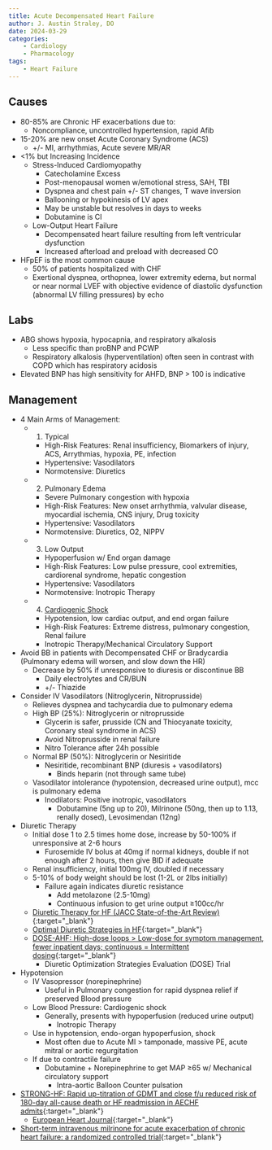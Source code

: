 ```yaml
---
title: Acute Decompensated Heart Failure
author: J. Austin Straley, DO
date: 2024-03-29
categories:
    - Cardiology
    - Pharmacology
tags:
    - Heart Failure
---
```


## Causes
- 80-85% are Chronic HF exacerbations due to:
    - Noncompliance, uncontrolled hypertension, rapid Afib
- 15-20% are new onset Acute Coronary Syndrome (ACS)
    - +/- MI, arrhythmias, Acute severe MR/AR
- <1% but Increasing Incidence
    - Stress-Induced Cardiomyopathy
        - Catecholamine Excess
        - Post-menopausal women w/emotional stress, SAH, TBI
        - Dyspnea and chest pain +/- ST changes, T wave inversion
        - Ballooning or hypokinesis of LV apex
        - May be unstable but resolves in days to weeks
        - Dobutamine is CI
    - Low-Output Heart Failure
        - Decompensated heart failure resulting from left ventricular dysfunction
        - Increased afterload and preload with decreased CO
- HFpEF is the most common cause
    - 50% of patients hospitalized with CHF
    - Exertional dyspnea, orthopnea, lower extremity edema, but normal or near normal LVEF with objective evidence of diastolic dysfunction (abnormal LV filling pressures) by echo

## Labs
- ABG shows hypoxia, hypocapnia, and respiratory alkalosis
    - Less specific than proBNP and PCWP
    - Respiratory alkalosis (hyperventilation) often seen in contrast with COPD which has respiratory acidosis
- Elevated BNP has high sensitivity for AHFD, BNP > 100 is indicative

## Management
- 4 Main Arms of Management:
    - 1) Typical
        - High-Risk Features: Renal insufficiency, Biomarkers of injury, ACS, Arrythmias, hypoxia, PE, infection
        - Hypertensive: Vasodilators
        - Normotensive: Diuretics
    - 2) Pulmonary Edema
        - Severe Pulmonary congestion with hypoxia
        - High-Risk Features: New onset arrhythmia, valvular disease, myocardial ischemia, CNS injury, Drug toxicity
        - Hypertensive: Vasodilators
        - Normotensive: Diuretics, O2, NIPPV
    - 3) Low Output
        - Hypoperfusion w/ End organ damage
        - High-Risk Features: Low pulse pressure, cool extremities, cardiorenal syndrome, hepatic congestion
        - Hypertensive: Vasodilators
        - Normotensive: Inotropic Therapy
    - 4) [Cardiogenic Shock][6]
        - Hypotension, low cardiac output, and end organ failure
        - High-Risk Features: Extreme distress, pulmonary congestion, Renal failure
        - Inotropic Therapy/Mechanical Circulatory Support
- Avoid BB in patients with Decompensated CHF or Bradycardia (Pulmonary edema will worsen, and slow down the HR)
    - Decrease by 50% if unresponsive to diuresis or discontinue BB
        - Daily electrolytes and CR/BUN
        - +/- Thiazide
- Consider IV Vasodilators (Nitroglycerin, Nitroprusside)
    - Relieves dyspnea and tachycardia due to pulmonary edema
    - High BP (25%): Nitroglycerin or nitroprusside 
        - Glycerin is safer, prusside (CN and Thiocyanate toxicity, Coronary steal syndrome in ACS)
        - Avoid Nitroprusside in renal failure
        - Nitro Tolerance after 24h possible
    - Normal BP (50%): Nitroglycerin or Nesiritide
        - Nesiritide, recombinant BNP (diuresis + vasodilators)
            - Binds heparin (not through same tube)
    - Vasodilator intolerance (hypotension, decreased urine output), mcc is pulmonary edema
        - Inodilators: Positive inotropic, vasodilators
            - Dobutamine (5ng up to 20), Milrinone (50ng, then up to 1.13, renally dosed), Levosimendan (12ng)
- Diuretic Therapy
    - Initial dose 1 to 2.5 times home dose, increase by 50-100% if unresponsive at 2-6 hours
        - Furosemide IV bolus at 40mg if normal kidneys, double if not enough after 2 hours, then give BID if adequate
    - Renal insufficiency, initial 100mg IV, doubled if necessary
    - 5-10% of body weight should be lost (1-2L or 2lbs initially)
        - Failure again indicates diuretic resistance
            - Add metolazone (2.5-10mg)
            - Continuous infusion to get urine output ≥100cc/hr
    - [Diuretic Therapy for HF (JACC State-of-the-Art Review)](https://www.jacc.org/doi/10.1016/j.jacc.2019.12.059){:target="_blank"}
    - [Optimal Diuretic Strategies in HF](https://www.ncbi.nlm.nih.gov/pmc/articles/PMC8039650/){:target="_blank"}
    - [DOSE-AHF: High-dose loops > Low-dose for symptom management, fewer inpatient days; continuous = Intermittent dosing](https://pubmed.ncbi.nlm.nih.gov/21366472/){:target="_blank"}
        - Diuretic Optimization Strategies Evaluation (DOSE) Trial
- Hypotension
    - IV Vasopressor (norepinephrine) 
        - Useful in Pulmonary congestion for rapid dyspnea relief if preserved Blood pressure
    - Low Blood Pressure: Cardiogenic shock
        - Generally, presents with hypoperfusion (reduced urine output) 
            - Inotropic Therapy
    - Use in hypotension, endo-organ hypoperfusion, shock
        - Most often due to Acute MI > tamponade, massive PE, acute mitral or aortic regurgitation
    - If due to contractile failure
        - Dobutamine + Norepinephrine to get MAP ≥65 w/ Mechanical circulatory support
            - Intra-aortic Balloon Counter pulsation
- [STRONG-HF: Rapid up-titration of GDMT and close f/u reduced risk of 180-day all-cause death or HF readmission in AECHF admits](https://www.acc.org/Latest-in-Cardiology/Clinical-Trials/2022/12/05/14/33/strong-hf){:target="_blank"}  
    - [European Heart Journal](https://academic.oup.com/eurheartj/article/44/31/2947/7175273){:target="_blank"}
- [Short-term intravenous milrinone for acute exacerbation of chronic heart failure: a randomized controlled trial](https://pubmed.ncbi.nlm.nih.gov/11911756/){:target="_blank"}


[6]: /docs/im-guide/cards/cardiac-critical-care/cardiogenic-shock.md